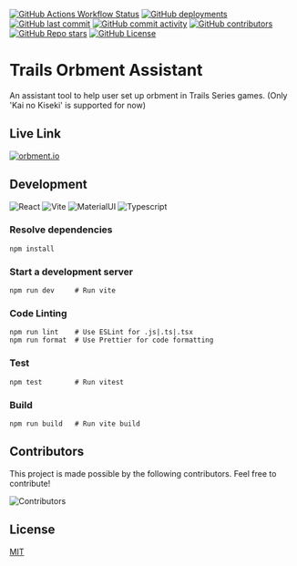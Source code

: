 [![GitHub Actions Workflow Status](https://img.shields.io/github/actions/workflow/status/AlvISsReimu/kiseki-orbment-assistant/ci-workflow.yml?branch=main&style=flat&logo=github&label=CI&color=b66e1d)](https://github.com/AlvISsReimu/kiseki-orbment-assistant/actions/workflows/ci-workflow.yml)
[![GitHub deployments](https://img.shields.io/github/deployments/AlvISsReimu/kiseki-orbment-assistant/Production?style=flat&logo=vercel&label=CD&color=0786e7)](https://kiseki-orbment-assistant-front-end.vercel.app/)
[![GitHub last commit](https://img.shields.io/github/last-commit/AlvISsReimu/kiseki-orbment-assistant?style=flat&color=c75d5c)](https://github.com/AlvISsReimu/kiseki-orbment-assistant/commits/main/)
[![GitHub commit activity](https://img.shields.io/github/commit-activity/m/AlvISsReimu/kiseki-orbment-assistant?style=flat&label=commit&color=10af6d)](https://github.com/AlvISsReimu/kiseki-orbment-assistant/graphs/commit-activity)
[![GitHub contributors](https://img.shields.io/github/contributors/AlvISsReimu/kiseki-orbment-assistant?style=flat&color=5e5279)](https://github.com/AlvISsReimu/kiseki-orbment-assistant/graphs/contributors)
[![GitHub Repo stars](https://img.shields.io/github/stars/AlvISsReimu/kiseki-orbment-assistant?style=flat&color=c7b960)](https://github.com/AlvISsReimu/kiseki-orbment-assistant/stargazers)
[![GitHub License](https://img.shields.io/github/license/AlvISsReimu/kiseki-orbment-assistant?style=flat&color=c0bed0)](LICENSE)

# Trails Orbment Assistant

An assistant tool to help user set up orbment in Trails Series games. (Only 'Kai no Kiseki' is supported for now)

## Live Link

[![orbment.io](https://img.shields.io/badge/ORBMENT.IO-193158?style=for-the-badge)](https://www.orbment.io/)

## Development

![React](https://img.shields.io/badge/React-20232A?style=for-the-badge&logo=react&logoColor=61DAFB)
![Vite](https://img.shields.io/badge/Vite-B73BFE?style=for-the-badge&logo=vite&logoColor=FFD62E)
![MaterialUI](https://img.shields.io/badge/Material%20UI-007FFF?style=for-the-badge&logo=mui&logoColor=white)
![Typescript](https://img.shields.io/badge/TypeScript-007ACC?style=for-the-badge&logo=typescript&logoColor=white)

### Resolve dependencies

```shell
npm install
```

### Start a development server

```shell
npm run dev     # Run vite
```

### Code Linting

```shell
npm run lint    # Use ESLint for .js|.ts|.tsx
npm run format  # Use Prettier for code formatting
```

### Test

```shell
npm test        # Run vitest
```

### Build

```shell
npm run build   # Run vite build
```

## Contributors

This project is made possible by the following contributors. Feel free to contribute!

![Contributors](https://contrib.rocks/image?repo=AlvISsReimu/kiseki-orbment-assistant)

## License

[MIT](LICENSE)
